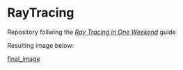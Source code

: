 # RayTracing
Repository follwing the [_Ray Tracing in One Weekend_](https://raytracing.github.io/books/RayTracingInOneWeekend.html) guide

Resulting image below:

[final_image](https://github.com/Jakob-Lass/RayTracing/blob/master/Output/final.png)

